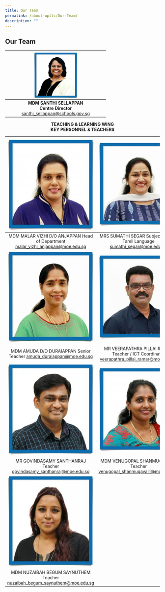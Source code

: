 ```yaml
---
title: Our Team
permalink: /about-uptlc/Our-Team/
description: ""
---
```

## Our Team


|   |<img style="width: 50%;" src="/images/centredirector.jpg" align = "center" />                                      |   |
|:-:|:---------------------------------------------------------------------------:|:-:|
|   | **MDM SANTHI SELLAPPAN <br>Centre Director**<br>santhi_sellappan@schools.gov.sg |   |


<strong><center>TEACHING & LEARNING WING<br>
KEY PERSONNEL & TEACHERS</center></strong>



|                                        ![](/images/Headofdepartment.jpg)                                        |                                             ![](/images/Subjecthead-tamil.jpeg)                                             |                                       ![](/images/Subjecthead-curriculum.jpeg)                                    |
|:-------------------------------------------------------------------------------:|:-----------------------------------------------------------------------------------------:|:----------------------------------------------------------------------------:|
| MDM MALAR VIZHI D/O ANJAPPAN Head of Department malar_vizhi_anjappan@moe.edu.sg |         MRS SUMATHI SEGAR Subject Head -  Tamil Language sumathi_segar@moe.edu.sg         | MR K. SARAVANAN Subject Head -  Curriculum Innovation saravanan_k@moe.edu.sg |
|                                        ![](/images/seniorteacher.jpeg)                                        |                                             ![](/images/ictcoordinator.jpeg)                                             |                                       ![](/images/teacher.jpeg)                                      |
|      MDM AMUDA D/O DURAIAPPAN Senior Teacher amuda_duraiappan@moe.edu.sg        | MR VEERAPATHRA PILLAI RAMAR Teacher / ICT Coordinator veerapathra_pillai_ramar@moe.edu.sg |      MR SEETHARAMAN THANGARAJU Teacherseetharaman_thangaraju@moe.edu.sg      |
|                                        ![](/images/teacher2.jpeg)                                       |                                             ![](/images/teacher3.jpeg)                                             |                                       ![](/images/teacher4.jpeg)                                      |
|       MR GOVINDASAMY SANTHANRAJ Teacher govindasamy_santhanraj@moe.edu.sg       |           MDM VENUGOPAL SHANMUGAVALLI Teacher venugopal_shanmugavalli@moe.edu.sg          |      MS MEENAMBAL PARAMASIVAM Teacher  meenambal_paramasivam@moe.edu.sg      |
|                                        ![](/images/teacher5.jpeg)                                       |                                                                                           |                                                                              |
|     MDM NUZAIBAH BEGUM SAYNUTHEM Teacher nuzaibah_begum_saynuthem@moe.edu.sg    |                                                                                           |                                                                              |